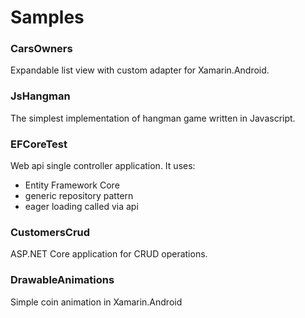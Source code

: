 # Samples

### CarsOwners 
Expandable list view with custom adapter for Xamarin.Android.


### JsHangman
The simplest implementation of hangman game written in Javascript.


### EFCoreTest 
Web api single controller application. It uses:
- Entity Framework Core
- generic repository pattern
- eager loading called via api

### CustomersCrud
ASP.NET Core application for CRUD operations.

### DrawableAnimations
Simple coin animation in Xamarin.Android